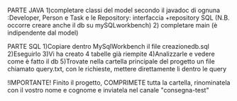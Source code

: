 PARTE JAVA
1)completare classi del model secondo il javadoc di ognuna :Developer, Person e Task e le Repository: interfaccia +repository SQL (N.B. occorre creare anche il db su mySQLworkbench)
2) completare main (è indipendente dal model)

PARTE SQL
1)Copiare dentro MySqlWorkbench il file creazionedb.sql
2)Eseguirlo
3)Vi ha creato 4 tabelle già riempite
4)Analizzarle e vedere come è fatto il db
5)Trovate nella cartella principale del progetto un file chiamato query.txt, con le richieste,    mettere direttamente li dentro le query

!IMPORTANTE!
Finito il progetto, COMPRIMETE tutta la cartella, rinominatela con
il vostro nome e cognome e inviatela nel canale "consegna-test"
